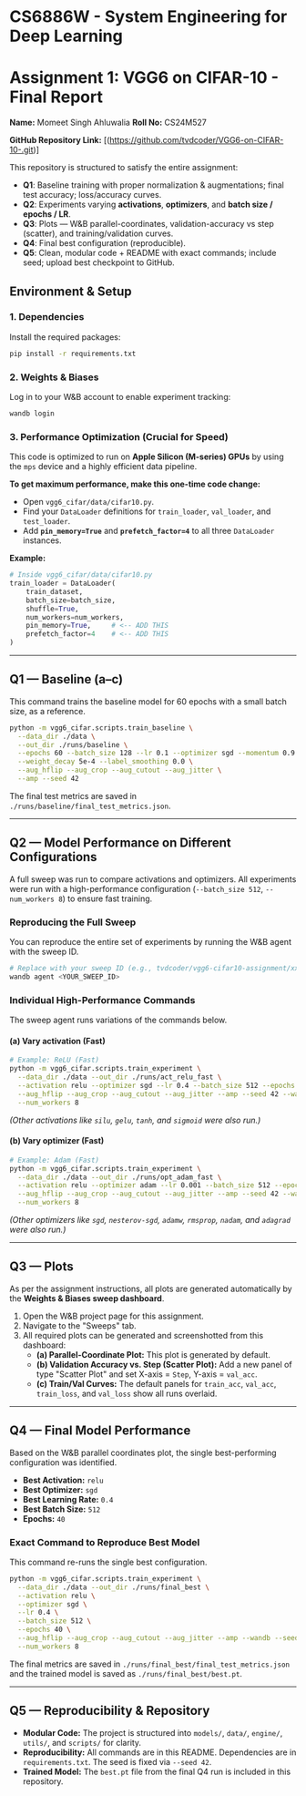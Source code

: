 # CS6886W - System Engineering for Deep Learning
# Assignment 1: VGG6 on CIFAR-10 - Final Report

**Name:** Momeet Singh Ahluwalia
**Roll No:** CS24M527

**GitHub Repository Link:** [(https://github.com/tvdcoder/VGG6-on-CIFAR-10-.git)]

This repository is structured to satisfy the entire assignment:
- **Q1**: Baseline training with proper normalization & augmentations; final test accuracy; loss/accuracy curves.
- **Q2**: Experiments varying **activations**, **optimizers**, and **batch size / epochs / LR**.
- **Q3**: Plots — W&B parallel-coordinates, validation-accuracy vs step (scatter), and training/validation curves.
- **Q4**: Final best configuration (reproducible).
- **Q5**: Clean, modular code + README with exact commands; include seed; upload best checkpoint to GitHub.

## Environment & Setup

### 1. Dependencies
Install the required packages:
```bash
pip install -r requirements.txt
````

### 2\. Weights & Biases

Log in to your W\&B account to enable experiment tracking:

```bash
wandb login
```

### 3\. Performance Optimization (Crucial for Speed)

This code is optimized to run on **Apple Silicon (M-series) GPUs** by using the `mps` device and a highly efficient data pipeline.

**To get maximum performance, make this one-time code change:**

  * Open `vgg6_cifar/data/cifar10.py`.
  * Find your `DataLoader` definitions for `train_loader`, `val_loader`, and `test_loader`.
  * Add **`pin_memory=True`** and **`prefetch_factor=4`** to all three `DataLoader` instances.

**Example:**

```python
# Inside vgg6_cifar/data/cifar10.py
train_loader = DataLoader(
    train_dataset,
    batch_size=batch_size,
    shuffle=True,
    num_workers=num_workers,
    pin_memory=True,     # <-- ADD THIS
    prefetch_factor=4    # <-- ADD THIS
)
```

-----

## Q1 — Baseline (a–c)

This command trains the baseline model for 60 epochs with a small batch size, as a reference.

```bash
python -m vgg6_cifar.scripts.train_baseline \
  --data_dir ./data \
  --out_dir ./runs/baseline \
  --epochs 60 --batch_size 128 --lr 0.1 --optimizer sgd --momentum 0.9 \
  --weight_decay 5e-4 --label_smoothing 0.0 \
  --aug_hflip --aug_crop --aug_cutout --aug_jitter \
  --amp --seed 42
```

The final test metrics are saved in `./runs/baseline/final_test_metrics.json`.

-----

## Q2 — Model Performance on Different Configurations

A full sweep was run to compare activations and optimizers. All experiments were run with a high-performance configuration (`--batch_size 512`, `--num_workers 8`) to ensure fast training.

### Reproducing the Full Sweep

You can reproduce the entire set of experiments by running the W\&B agent with the sweep ID.

```bash
# Replace with your sweep ID (e.g., tvdcoder/vgg6-cifar10-assignment/xxxxxxx)
wandb agent <YOUR_SWEEP_ID>
```

### Individual High-Performance Commands

The sweep agent runs variations of the commands below.

#### (a) Vary activation (Fast)

```bash
# Example: ReLU (Fast)
python -m vgg6_cifar.scripts.train_experiment \
  --data_dir ./data --out_dir ./runs/act_relu_fast \
  --activation relu --optimizer sgd --lr 0.4 --batch_size 512 --epochs 40 \
  --aug_hflip --aug_crop --aug_cutout --aug_jitter --amp --seed 42 --wandb \
  --num_workers 8
```

*(Other activations like `silu`, `gelu`, `tanh`, and `sigmoid` were also run.)*

#### (b) Vary optimizer (Fast)

```bash
# Example: Adam (Fast)
python -m vgg6_cifar.scripts.train_experiment \
  --data_dir ./data --out_dir ./runs/opt_adam_fast \
  --activation relu --optimizer adam --lr 0.001 --batch_size 512 --epochs 40 \
  --aug_hflip --aug_crop --aug_cutout --aug_jitter --amp --seed 42 --wandb \
  --num_workers 8
```

*(Other optimizers like `sgd`, `nesterov-sgd`, `adamw`, `rmsprop`, `nadam`, and `adagrad` were also run.)*

-----

## Q3 — Plots

As per the assignment instructions, all plots are generated automatically by the **Weights & Biases sweep dashboard**.

1.  Open the W\&B project page for this assignment.
2.  Navigate to the "Sweeps" tab.
3.  All required plots can be generated and screenshotted from this dashboard:
      * **(a) Parallel-Coordinate Plot:** This plot is generated by default.
      * **(b) Validation Accuracy vs. Step (Scatter Plot):** Add a new panel of type "Scatter Plot" and set X-axis = `Step`, Y-axis = `val_acc`.
      * **(c) Train/Val Curves:** The default panels for `train_acc`, `val_acc`, `train_loss`, and `val_loss` show all runs overlaid.

-----

## Q4 — Final Model Performance

Based on the W\&B parallel coordinates plot, the single best-performing configuration was identified.

  * **Best Activation:** `relu`
  * **Best Optimizer:** `sgd`
  * **Best Learning Rate:** `0.4`
  * **Best Batch Size:** `512`
  * **Epochs:** `40`

### Exact Command to Reproduce Best Model

This command re-runs the single best configuration.

```bash
python -m vgg6_cifar.scripts.train_experiment \
  --data_dir ./data --out_dir ./runs/final_best \
  --activation relu \
  --optimizer sgd \
  --lr 0.4 \
  --batch_size 512 \
  --epochs 40 \
  --aug_hflip --aug_crop --aug_cutout --aug_jitter --amp --wandb --seed 42 \
  --num_workers 8
```

The final metrics are saved in `./runs/final_best/final_test_metrics.json` and the trained model is saved as `./runs/final_best/best.pt`.

-----

## Q5 — Reproducibility & Repository

  - **Modular Code:** The project is structured into `models/`, `data/`, `engine/`, `utils/`, and `scripts/` for clarity.
  - **Reproducibility:** All commands are in this README. Dependencies are in `requirements.txt`. The seed is fixed via `--seed 42`.
  - **Trained Model:** The `best.pt` file from the final Q4 run is included in this repository.

<!-- end list -->

```
```